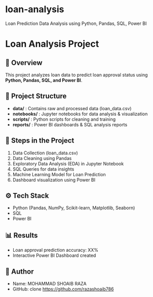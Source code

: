 # loan-analysis
Loan Prediction Data Analysis using Python, Pandas, SQL, Power BI
# Loan Analysis Project

## 📌 Overview
This project analyzes loan data to predict loan approval status using **Python, Pandas, SQL, and Power BI**.  

## 📂 Project Structure
- **data/** : Contains raw and processed data (loan_data.csv)
- **notebooks/** : Jupyter notebooks for data analysis & visualization
- **scripts/** : Python scripts for cleaning and training
- **reports/** : Power BI dashboards & SQL analysis reports

## 🚀 Steps in the Project
1. Data Collection (loan_data.csv)
2. Data Cleaning using Pandas
3. Exploratory Data Analysis (EDA) in Jupyter Notebook
4. SQL Queries for data insights
5. Machine Learning Model for Loan Prediction
6. Dashboard visualization using Power BI

## ⚙️ Tech Stack
- Python (Pandas, NumPy, Scikit-learn, Matplotlib, Seaborn)
- SQL
- Power BI

## 📊 Results
- Loan approval prediction accuracy: XX%
- Interactive Power BI Dashboard created

## 👤 Author
- Name: MOHAMMAD SHOAIB RAZA
- GitHub:  clone https://github.com/razashoaib786
